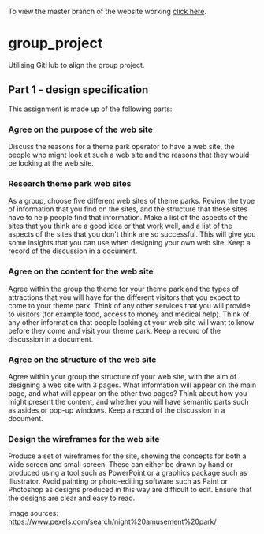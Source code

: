 To view the master branch of the website working [click here](https://tiaversa.github.io/group_project/).

# group_project
Utilising GitHub to align the group project.

## Part 1 - design specification
This assignment is made up of the following parts:

### Agree on the purpose of the web site

Discuss the reasons for a theme park operator to have a web site, the people who might look at such a web site and the reasons that they would be looking at the web site.

### Research theme park web sites

As a group, choose five different web sites of theme parks. Review the type of information that you find on the sites, and the structure that these sites have to help people find that information. Make a list of the aspects of the sites that you think are a good idea or that work well, and a list of the aspects of the sites that you don't think are so successful. This will give you some insights that you can use when designing your own web site. Keep a record of the discussion in a document.

### Agree on the content for the web site

Agree within the group the theme for your theme park and the types of attractions that you will have for the different visitors that you expect to come to your theme park. Think of any other services that you will provide to visitors (for example food, access to money and medical help). Think of any other information that people looking at your web site will want to know before they come and visit your theme park. Keep a record of the discussion in a document.

### Agree on the structure of the web site

Agree within your group the structure of your web site, with the aim of designing a web site with 3 pages. What information will appear on the main page, and what will appear on the other two pages? Think about how you might present the content, and whether you will have semantic parts such as asides or pop-up windows. Keep a record of the discussion in a document.

### Design the wireframes for the web site

Produce a set of wireframes for the site, showing the concepts for both a wide screen and small screen. These can either be drawn by hand or produced using a tool such as PowerPoint or a graphics package such as Illustrator. Avoid painting or photo-editing software such as Paint or Photoshop as designs produced in this way are difficult to edit. Ensure that the designs are clear and easy to read.


Image sources:
https://www.pexels.com/search/night%20amusement%20park/
